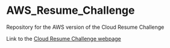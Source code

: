 # AWS_Resume_Challenge

Repository for the AWS version of the Cloud Resume Challenge

Link to the [Cloud Resume Challenge webpage](https://cloudresumechallenge.dev/docs/the-challenge/)
